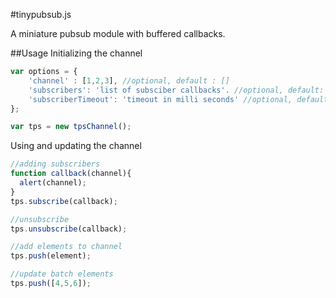 #tinypubsub.js

A miniature pubsub module with buffered callbacks.

##Usage
Initializing the channel
```javascript
var options = {
    'channel' : [1,2,3], //optional, default : []
    'subscribers': 'list of subsciber callbacks'. //optional, default: []
    'subscriberTimeout': 'timeout in milli seconds' //optional, default: 0
};

var tps = new tpsChannel();
```

Using and updating the channel
```javascript
//adding subscribers
function callback(channel){
  alert(channel);
}
tps.subscribe(callback);

//unsubscribe 
tps.unsubscribe(callback);

//add elements to channel 
tps.push(element);

//update batch elements
tps.push([4,5,6]);
```
